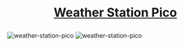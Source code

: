 # <p align="center"><u>Weather Station Pico</u></p>
 
 
![weather-station-pico](/imgaes/Pico_weather.png)
![weather-station-pico](/imgaes/Pico_html.png)
